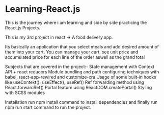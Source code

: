 # Learning-React.js
This is the journey where i am learning and side by side practicing the React.js Projects.  

This is my 3rd project in react -> A food delivery app. 

Its basically an application that you select meals and add desired amount of them into your cart. 
You can manage your cart, see unit price and accumulated price for each line of the order aswell as the grand total

Subjects that are covered in the project:- 
    State management with Context API + react reducers
    Module bundling and path configuring techniques with babel, react-app-rewired and customize-cra
    Usage of some built-in hooks like useContext(), useEffect(), useRef()
    Ref forwarding method using React.forwardRef()
    Portal feature using ReactDOM.createPortal()
    Styling with SCSS modules
    
Installation
    run npm install command to install dependencies
    and finally run npm run start command to run the project.
